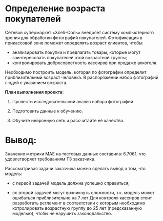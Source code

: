 # Определение возраста покупателей

Сетевой супермаркет «Хлеб-Соль» внедряет систему компьютерного зрения для обработки фотографий покупателей. Фотофиксация в прикассовой зоне поможет определять возраст клиентов, чтобы:
- анализировать покупки и предлагать товары, которые могут заинтересовать покупателей этой возрастной группы;
- контролировать добросовестность кассиров при продаже алкоголя.

Необходимо построить модель, которая по фотографии определит приблизительный возраст человека. В распоряжении набор фотографий людей с указанием возраста.

**План выполнения проекта:**
1) Провести исследовательский анализ набора фотографий.

2) Подготовить данные к обучению.

3) Обучите нейронную сеть и рассчитайте её качество.
#  Вывод:
Значение метрики MAE на тестовых данных составила: 6.7061, что удовлетворяет требованиям ТЗ заказчика.

Расссматривая задачи заказчика можно сделать вывод о том, что модель:

- с первой задачей модель должна успешно справиться;

- со второй задачей могут возникнуть сложности, т.к. модель может ошибаться приблизительно на 7 лет Для контроля кассиров стоит разработать регламент в соответствии с которым необходимо котролировать возрастную группу до 25 лет (предсказанную моделью), чтобы не нарушить законодальство.
